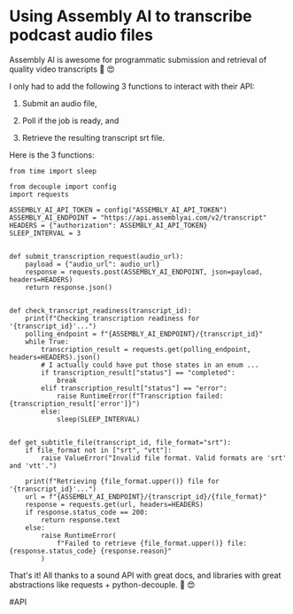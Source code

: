 # Using Assembly AI to transcribe podcast audio files

Assembly AI is awesome for programmatic submission and retrieval of quality video transcripts 🐍 😍

I only had to add the following 3 functions to interact with their API:

1. Submit an audio file,

2. Poll if the job is ready, and

3. Retrieve the resulting transcript srt file.

Here is the 3 functions:

```
from time import sleep

from decouple import config
import requests

ASSEMBLY_AI_API_TOKEN = config("ASSEMBLY_AI_API_TOKEN")
ASSEMBLY_AI_ENDPOINT = "https://api.assemblyai.com/v2/transcript"
HEADERS = {"authorization": ASSEMBLY_AI_API_TOKEN}
SLEEP_INTERVAL = 3


def submit_transcription_request(audio_url):
    payload = {"audio_url": audio_url}
    response = requests.post(ASSEMBLY_AI_ENDPOINT, json=payload, headers=HEADERS)
    return response.json()


def check_transcript_readiness(transcript_id):
    print(f"Checking transcription readiness for '{transcript_id}'...")
    polling_endpoint = f"{ASSEMBLY_AI_ENDPOINT}/{transcript_id}"
    while True:
        transcription_result = requests.get(polling_endpoint, headers=HEADERS).json()
        # I actually could have put those states in an enum ...
        if transcription_result["status"] == "completed":
            break
        elif transcription_result["status"] == "error":
            raise RuntimeError(f"Transcription failed: {transcription_result['error']}")
        else:
            sleep(SLEEP_INTERVAL)


def get_subtitle_file(transcript_id, file_format="srt"):
    if file_format not in ["srt", "vtt"]:
        raise ValueError("Invalid file format. Valid formats are 'srt' and 'vtt'.")

    print(f"Retrieving {file_format.upper()} file for '{transcript_id}'...")
    url = f"{ASSEMBLY_AI_ENDPOINT}/{transcript_id}/{file_format}"
    response = requests.get(url, headers=HEADERS)
    if response.status_code == 200:
        return response.text
    else:
        raise RuntimeError(
            f"Failed to retrieve {file_format.upper()} file: {response.status_code} {response.reason}"
        )
```

That's it! All thanks to a sound API with great docs, and libraries with great abstractions like requests + python-decouple. 🐍 😍

#API
